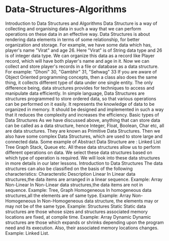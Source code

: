 # Data-Structures-Algorithms
Introduction to Data Structures and Algorithms Data Structure is a way of collecting and organising data in such a way that we can
perform operations on these data in an effective way. Data Structures is about rendering data elements in terms of some relationship, 
for better organization and storage. For example, we have some data which has, player's name "Virat" and age 26. Here "Virat" is of String data type
and 26 is of integer data type.
We can organize this data as a record like Player record, which will have both player's name and age in it. Now we can collect and store
player's records in a file or database as a data structure. For example: "Dhoni" 30, "Gambhir" 31, "Sehwag" 33
If you are aware of Object Oriented programming concepts, then a class also does the same thing, it collects different type of data under
one single entity. The only difference being, data structures provides for techniques to access and manipulate data efficiently.
In simple language, Data Structures are structures programmed to store ordered data, so that various operations can be performed on
it easily. It represents the knowledge of data to be organized in memory. It should be designed and implemented in such a way that it
reduces the complexity and increases the efficiency.
Basic types of Data Structures As we have discussed above, anything that can store data can be called as a data structure, hence Integer,
Float, Boolean, Char etc, all are data structures. They are known as Primitive Data Structures.
Then we also have some complex Data Structures, which are used to store large and connected data. Some example of Abstract Data Structure 
are :
Linked List Tree Graph Stack, Queue etc. All these data structures allow us to perform different operations on data. 
We select these data structures based on which type of operation is required. We will look into these data structures in more 
details in our later lessons.
Introduction to Data Structures
The data structures can also be classified on the basis of the following characteristics:
Characterstic Description Linear In Linear data structures,the data items are arranged in a linear sequence. 
Example: Array Non-Linear In Non-Linear data structures,the data items are not in sequence. Example: Tree, Graph Homogeneous 
In homogeneous data structures,all the elements are of same type. Example: Array Non-Homogeneous In Non-Homogeneous data structure, 
the elements may or may not be of the same type. Example: Structures Static Static data structures are those whose sizes and 
structures associated memory locations are fixed, at compile time. Example: Array Dynamic Dynamic structures are those which expands or 
shrinks depending upon the program need and its execution. Also, their associated memory locations changes. Example: Linked List.
